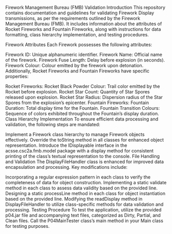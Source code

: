 Firework Management Bureau (FMB) Validation 
Introduction
This repository contains documentation and guidelines for validating Firework Display transmissions, as per the requirements outlined by the Firework Management Bureau (FMB). It includes information about the attributes of Rocket Fireworks and Fountain Fireworks, along with instructions for data formatting, class hierarchy implementation, and testing procedures.

Firework Attributes
Each Firework possesses the following attributes:

Firework ID: Unique alphanumeric identifier.
Firework Name: Official name of the firework.
Firework Fuse Length: Delay before explosion (in seconds).
Firework Colour: Colour emitted by the firework upon detonation.
Additionally, Rocket Fireworks and Fountain Fireworks have specific properties:

Rocket Fireworks:
Rocket Black Powder Colour: Trail color emitted by the Rocket before explosion.
Rocket Star Count: Quantity of Star Spores released upon explosion.
Rocket Star Radius: Dispersion radius of the Star Spores from the explosion’s epicenter.
Fountain Fireworks:
Fountain Duration: Total display time for the Fountain.
Fountain Transition Colours: Sequence of colors exhibited throughout the Fountain’s display duration.
Class Hierarchy Implementation
To ensure efficient data processing and validation, the following steps are mandated:

Implement a Firework class hierarchy to manage Firework objects effectively.
Override the toString method in all classes for enhanced object representation.
Introduce the IDisplayable interface in the acsse.csc2a.fmb.model package with a display method for consistent printing of the class’s textual representation to the console.
File Handling and Validation
The DisplayFileHandler class is enhanced for improved data encapsulation and processing. Key modifications include:

Incorporating a regular expression pattern in each class to verify the completeness of data for object construction.
Implementing a static validate method in each class to assess data validity based on the provided line.
Designing a static processLine method in each class for object instantiation based on the provided line.
Modifying the readDisplay method in DisplayFileHandler to utilize class-specific methods for data validation and processing.
Testing Procedure
To test the application, utilize the provided p04.jar file and accompanying text files, categorized as Dirty, Partial, and Clean files. Call the P04MainTester class’s main method in your Main class for testing purposes.
